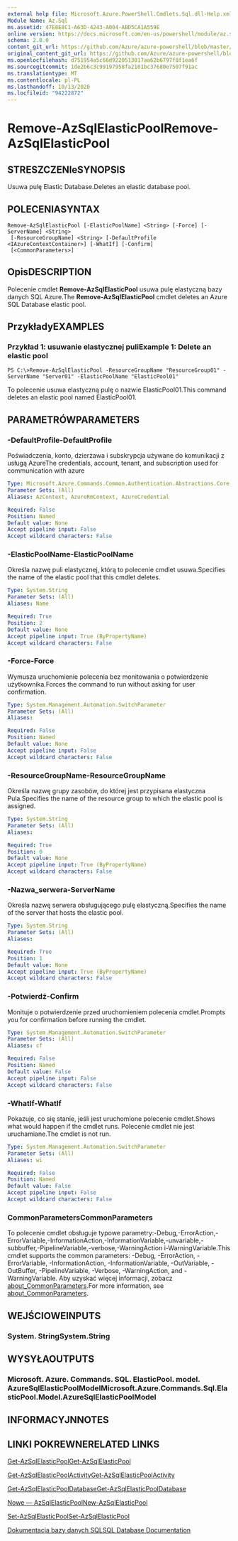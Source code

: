 ```yaml
---
external help file: Microsoft.Azure.PowerShell.Cmdlets.Sql.dll-Help.xml
Module Name: Az.Sql
ms.assetid: 47E8E8C1-A63D-4243-A004-ABD5CA1A559E
online version: https://docs.microsoft.com/en-us/powershell/module/az.sql/remove-azsqlelasticpool
schema: 2.0.0
content_git_url: https://github.com/Azure/azure-powershell/blob/master/src/Sql/Sql/help/Remove-AzSqlElasticPool.md
original_content_git_url: https://github.com/Azure/azure-powershell/blob/master/src/Sql/Sql/help/Remove-AzSqlElasticPool.md
ms.openlocfilehash: d751954a5c66d9220513017aa62b6797f8f1ea6f
ms.sourcegitcommit: 1de2b6c3c99197958fa2101bc37680e7507f91ac
ms.translationtype: MT
ms.contentlocale: pl-PL
ms.lasthandoff: 10/13/2020
ms.locfileid: "94222872"
---
```

# <span data-ttu-id="b3f1c-101">Remove-AzSqlElasticPool</span><span class="sxs-lookup"><span data-stu-id="b3f1c-101">Remove-AzSqlElasticPool</span></span>

## <span data-ttu-id="b3f1c-102">STRESZCZENIe</span><span class="sxs-lookup"><span data-stu-id="b3f1c-102">SYNOPSIS</span></span>
<span data-ttu-id="b3f1c-103">Usuwa pulę Elastic Database.</span><span class="sxs-lookup"><span data-stu-id="b3f1c-103">Deletes an elastic database pool.</span></span>

## <span data-ttu-id="b3f1c-104">POLECENIA</span><span class="sxs-lookup"><span data-stu-id="b3f1c-104">SYNTAX</span></span>

```
Remove-AzSqlElasticPool [-ElasticPoolName] <String> [-Force] [-ServerName] <String>
 [-ResourceGroupName] <String> [-DefaultProfile <IAzureContextContainer>] [-WhatIf] [-Confirm]
 [<CommonParameters>]
```

## <span data-ttu-id="b3f1c-105">Opis</span><span class="sxs-lookup"><span data-stu-id="b3f1c-105">DESCRIPTION</span></span>
<span data-ttu-id="b3f1c-106">Polecenie cmdlet **Remove-AzSqlElasticPool** usuwa pulę elastyczną bazy danych SQL Azure.</span><span class="sxs-lookup"><span data-stu-id="b3f1c-106">The **Remove-AzSqlElasticPool** cmdlet deletes an Azure SQL Database elastic pool.</span></span>

## <span data-ttu-id="b3f1c-107">Przykłady</span><span class="sxs-lookup"><span data-stu-id="b3f1c-107">EXAMPLES</span></span>

### <span data-ttu-id="b3f1c-108">Przykład 1: usuwanie elastycznej puli</span><span class="sxs-lookup"><span data-stu-id="b3f1c-108">Example 1: Delete an elastic pool</span></span>
```
PS C:\>Remove-AzSqlElasticPool -ResourceGroupName "ResourceGroup01" -ServerName "Server01" -ElasticPoolName "ElasticPool01"
```

<span data-ttu-id="b3f1c-109">To polecenie usuwa elastyczną pulę o nazwie ElasticPool01.</span><span class="sxs-lookup"><span data-stu-id="b3f1c-109">This command deletes an elastic pool named ElasticPool01.</span></span>

## <span data-ttu-id="b3f1c-110">PARAMETRÓW</span><span class="sxs-lookup"><span data-stu-id="b3f1c-110">PARAMETERS</span></span>

### <span data-ttu-id="b3f1c-111">-DefaultProfile</span><span class="sxs-lookup"><span data-stu-id="b3f1c-111">-DefaultProfile</span></span>
<span data-ttu-id="b3f1c-112">Poświadczenia, konto, dzierżawa i subskrypcja używane do komunikacji z usługą Azure</span><span class="sxs-lookup"><span data-stu-id="b3f1c-112">The credentials, account, tenant, and subscription used for communication with azure</span></span>

```yaml
Type: Microsoft.Azure.Commands.Common.Authentication.Abstractions.Core.IAzureContextContainer
Parameter Sets: (All)
Aliases: AzContext, AzureRmContext, AzureCredential

Required: False
Position: Named
Default value: None
Accept pipeline input: False
Accept wildcard characters: False
```

### <span data-ttu-id="b3f1c-113">-ElasticPoolName</span><span class="sxs-lookup"><span data-stu-id="b3f1c-113">-ElasticPoolName</span></span>
<span data-ttu-id="b3f1c-114">Określa nazwę puli elastycznej, którą to polecenie cmdlet usuwa.</span><span class="sxs-lookup"><span data-stu-id="b3f1c-114">Specifies the name of the elastic pool that this cmdlet deletes.</span></span>

```yaml
Type: System.String
Parameter Sets: (All)
Aliases: Name

Required: True
Position: 2
Default value: None
Accept pipeline input: True (ByPropertyName)
Accept wildcard characters: False
```

### <span data-ttu-id="b3f1c-115">-Force</span><span class="sxs-lookup"><span data-stu-id="b3f1c-115">-Force</span></span>
<span data-ttu-id="b3f1c-116">Wymusza uruchomienie polecenia bez monitowania o potwierdzenie użytkownika.</span><span class="sxs-lookup"><span data-stu-id="b3f1c-116">Forces the command to run without asking for user confirmation.</span></span>

```yaml
Type: System.Management.Automation.SwitchParameter
Parameter Sets: (All)
Aliases:

Required: False
Position: Named
Default value: None
Accept pipeline input: False
Accept wildcard characters: False
```

### <span data-ttu-id="b3f1c-117">-ResourceGroupName</span><span class="sxs-lookup"><span data-stu-id="b3f1c-117">-ResourceGroupName</span></span>
<span data-ttu-id="b3f1c-118">Określa nazwę grupy zasobów, do której jest przypisana elastyczna Pula.</span><span class="sxs-lookup"><span data-stu-id="b3f1c-118">Specifies the name of the resource group to which the elastic pool is assigned.</span></span>

```yaml
Type: System.String
Parameter Sets: (All)
Aliases:

Required: True
Position: 0
Default value: None
Accept pipeline input: True (ByPropertyName)
Accept wildcard characters: False
```

### <span data-ttu-id="b3f1c-119">-Nazwa_serwera</span><span class="sxs-lookup"><span data-stu-id="b3f1c-119">-ServerName</span></span>
<span data-ttu-id="b3f1c-120">Określa nazwę serwera obsługującego pulę elastyczną.</span><span class="sxs-lookup"><span data-stu-id="b3f1c-120">Specifies the name of the server that hosts the elastic pool.</span></span>

```yaml
Type: System.String
Parameter Sets: (All)
Aliases:

Required: True
Position: 1
Default value: None
Accept pipeline input: True (ByPropertyName)
Accept wildcard characters: False
```

### <span data-ttu-id="b3f1c-121">-Potwierdź</span><span class="sxs-lookup"><span data-stu-id="b3f1c-121">-Confirm</span></span>
<span data-ttu-id="b3f1c-122">Monituje o potwierdzenie przed uruchomieniem polecenia cmdlet.</span><span class="sxs-lookup"><span data-stu-id="b3f1c-122">Prompts you for confirmation before running the cmdlet.</span></span>

```yaml
Type: System.Management.Automation.SwitchParameter
Parameter Sets: (All)
Aliases: cf

Required: False
Position: Named
Default value: False
Accept pipeline input: False
Accept wildcard characters: False
```

### <span data-ttu-id="b3f1c-123">-WhatIf</span><span class="sxs-lookup"><span data-stu-id="b3f1c-123">-WhatIf</span></span>
<span data-ttu-id="b3f1c-124">Pokazuje, co się stanie, jeśli jest uruchomione polecenie cmdlet.</span><span class="sxs-lookup"><span data-stu-id="b3f1c-124">Shows what would happen if the cmdlet runs.</span></span>
<span data-ttu-id="b3f1c-125">Polecenie cmdlet nie jest uruchamiane.</span><span class="sxs-lookup"><span data-stu-id="b3f1c-125">The cmdlet is not run.</span></span>

```yaml
Type: System.Management.Automation.SwitchParameter
Parameter Sets: (All)
Aliases: wi

Required: False
Position: Named
Default value: False
Accept pipeline input: False
Accept wildcard characters: False
```

### <span data-ttu-id="b3f1c-126">CommonParameters</span><span class="sxs-lookup"><span data-stu-id="b3f1c-126">CommonParameters</span></span>
<span data-ttu-id="b3f1c-127">To polecenie cmdlet obsługuje typowe parametry:-Debug,-ErrorAction,-ErrorVariable,-InformationAction,-InformationVariable,-unvariable,-subbuffer,-PipelineVariable,-verbose,-WarningAction i-WarningVariable.</span><span class="sxs-lookup"><span data-stu-id="b3f1c-127">This cmdlet supports the common parameters: -Debug, -ErrorAction, -ErrorVariable, -InformationAction, -InformationVariable, -OutVariable, -OutBuffer, -PipelineVariable, -Verbose, -WarningAction, and -WarningVariable.</span></span> <span data-ttu-id="b3f1c-128">Aby uzyskać więcej informacji, zobacz [about_CommonParameters](http://go.microsoft.com/fwlink/?LinkID=113216).</span><span class="sxs-lookup"><span data-stu-id="b3f1c-128">For more information, see [about_CommonParameters](http://go.microsoft.com/fwlink/?LinkID=113216).</span></span>

## <span data-ttu-id="b3f1c-129">WEJŚCIOWE</span><span class="sxs-lookup"><span data-stu-id="b3f1c-129">INPUTS</span></span>

### <span data-ttu-id="b3f1c-130">System. String</span><span class="sxs-lookup"><span data-stu-id="b3f1c-130">System.String</span></span>

## <span data-ttu-id="b3f1c-131">WYSYŁA</span><span class="sxs-lookup"><span data-stu-id="b3f1c-131">OUTPUTS</span></span>

### <span data-ttu-id="b3f1c-132">Microsoft. Azure. Commands. SQL. ElasticPool. model. AzureSqlElasticPoolModel</span><span class="sxs-lookup"><span data-stu-id="b3f1c-132">Microsoft.Azure.Commands.Sql.ElasticPool.Model.AzureSqlElasticPoolModel</span></span>

## <span data-ttu-id="b3f1c-133">INFORMACYJN</span><span class="sxs-lookup"><span data-stu-id="b3f1c-133">NOTES</span></span>

## <span data-ttu-id="b3f1c-134">LINKI POKREWNE</span><span class="sxs-lookup"><span data-stu-id="b3f1c-134">RELATED LINKS</span></span>

[<span data-ttu-id="b3f1c-135">Get-AzSqlElasticPool</span><span class="sxs-lookup"><span data-stu-id="b3f1c-135">Get-AzSqlElasticPool</span></span>](./Get-AzSqlElasticPool.md)

[<span data-ttu-id="b3f1c-136">Get-AzSqlElasticPoolActivity</span><span class="sxs-lookup"><span data-stu-id="b3f1c-136">Get-AzSqlElasticPoolActivity</span></span>](./Get-AzSqlElasticPoolActivity.md)

[<span data-ttu-id="b3f1c-137">Get-AzSqlElasticPoolDatabase</span><span class="sxs-lookup"><span data-stu-id="b3f1c-137">Get-AzSqlElasticPoolDatabase</span></span>](./Get-AzSqlElasticPoolDatabase.md)

[<span data-ttu-id="b3f1c-138">Nowe — AzSqlElasticPool</span><span class="sxs-lookup"><span data-stu-id="b3f1c-138">New-AzSqlElasticPool</span></span>](./New-AzSqlElasticPool.md)

[<span data-ttu-id="b3f1c-139">Set-AzSqlElasticPool</span><span class="sxs-lookup"><span data-stu-id="b3f1c-139">Set-AzSqlElasticPool</span></span>](./Set-AzSqlElasticPool.md)

[<span data-ttu-id="b3f1c-140">Dokumentacja bazy danych SQL</span><span class="sxs-lookup"><span data-stu-id="b3f1c-140">SQL Database Documentation</span></span>](https://docs.microsoft.com/azure/sql-database/)


